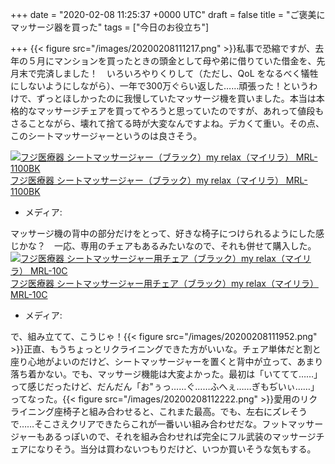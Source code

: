 
+++
date = "2020-02-08 11:25:37 +0000 UTC"
draft = false
title = "ご褒美にマッサージ器を買った"
tags = ["今日のお役立ち"]

+++
{{< figure src="/images/20200208111217.png"  >}}私事で恐縮ですが、去年の５月にマンションを買ったときの頭金として母や弟に借りていた借金を、先月末で完済しました！　いろいろやりくりして（ただし、QoL をなるべく犠牲にしないようにしながら）、一年で300万ぐらい返した……頑張った！というわけで、ずっとほしかったのに我慢していたマッサージ機を買いました。本当は本格的なマッサージチェアを買ってやろうと思っていたのですが、あれって値段もさることながら、壊れて捨てる時が大変なんですよね。デカくて重い。その点、このシートマッサージャーというのは良さそう。<div class="hatena-asin-detail"><a href="https://www.amazon.co.jp/exec/obidos/ASIN/B01MRG32UH/bestylesnet-22/"><img src="https://images-fe.ssl-images-amazon.com/images/I/31%2B2zYFhfjL._SL160_.jpg" class="hatena-asin-detail-image" alt="フジ医療器 シートマッサージャー（ブラック）my relax（マイリラ） MRL-1100BK" title="フジ医療器 シートマッサージャー（ブラック）my relax（マイリラ） MRL-1100BK"/></a><div class="hatena-asin-detail-info"><a href="https://www.amazon.co.jp/exec/obidos/ASIN/B01MRG32UH/bestylesnet-22/">フジ医療器 シートマッサージャー（ブラック）my relax（マイリラ） MRL-1100BK</a><ul><li><span class="hatena-asin-detail-label">メディア:</span></li></ul></div><div class="hatena-asin-detail-foot"></div></div>マッサージ機の背中の部分だけをとって、好きな椅子につけられるようにした感じかな？　一応、専用のチェアもあるみたいなので、それも併せて購入した。<div class="hatena-asin-detail"><a href="https://www.amazon.co.jp/exec/obidos/ASIN/B019MOL3R8/bestylesnet-22/"><img src="https://images-fe.ssl-images-amazon.com/images/I/41X3a1hAt0L._SL160_.jpg" class="hatena-asin-detail-image" alt="フジ医療器 シートマッサージャー用チェア（ブラック）my relax（マイリラ） MRL-10C" title="フジ医療器 シートマッサージャー用チェア（ブラック）my relax（マイリラ） MRL-10C"/></a><div class="hatena-asin-detail-info"><a href="https://www.amazon.co.jp/exec/obidos/ASIN/B019MOL3R8/bestylesnet-22/">フジ医療器 シートマッサージャー用チェア（ブラック）my relax（マイリラ） MRL-10C</a><ul><li><span class="hatena-asin-detail-label">メディア:</span></li></ul></div><div class="hatena-asin-detail-foot"></div></div>で、組み立てて、こうじゃ！{{< figure src="/images/20200208111952.png"  >}}正直、もうちょっとリクライニングできた方がいいな。チェア単体だと割と座り心地がよいのだけど、シートマッサージャーを置くと背中が立って、あまり落ち着かない。でも、マッサージ機能は大変よかった。最初は「いててて……」って感じだったけど、だんだん「お"ぅっ……ぐ……ふへぇ……ぎもぢいぃ……」ってなった。{{< figure src="/images/20200208112222.png"  >}}愛用のリクライニング座椅子と組み合わせると、これまた最高。でも、左右にズレそうで……そこさえクリアできたらこれが一番いい組み合わせだな。フットマッサージャーもあるっぽいので、それを組み合わせれば完全にフル武装のマッサージチェアになりそう。当分は買わないつもりだけど、いつか買いそうな気もする。


